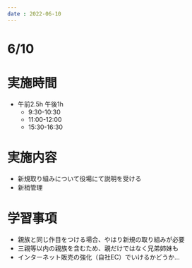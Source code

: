 ```yaml
---
date : 2022-06-10
---
```


# 6/10

# 実施時間

- 午前2.5h 午後1h
    - 9:30-10:30
    - 11:00-12:00
    - 15:30-16:30

# 実施内容

- 新規取り組みについて役場にて説明を受ける
- 新梢管理

# 学習事項
- 親族と同じ作目をつける場合、やはり新規の取り組みが必要
- 三親等以内の親族を含むため、親だけではなく兄弟姉妹も
- インターネット販売の強化（自社EC）でいけるかどうか…
